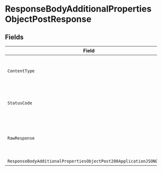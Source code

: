 # ResponseBodyAdditionalPropertiesObjectPostResponse


## Fields

| Field                                                                                                                                                    | Type                                                                                                                                                     | Required                                                                                                                                                 | Description                                                                                                                                              |
| -------------------------------------------------------------------------------------------------------------------------------------------------------- | -------------------------------------------------------------------------------------------------------------------------------------------------------- | -------------------------------------------------------------------------------------------------------------------------------------------------------- | -------------------------------------------------------------------------------------------------------------------------------------------------------- |
| `ContentType`                                                                                                                                            | *string*                                                                                                                                                 | :heavy_check_mark:                                                                                                                                       | HTTP response content type for this operation                                                                                                            |
| `StatusCode`                                                                                                                                             | *int*                                                                                                                                                    | :heavy_check_mark:                                                                                                                                       | HTTP response status code for this operation                                                                                                             |
| `RawResponse`                                                                                                                                            | [*http.Response](https://pkg.go.dev/net/http#Response)                                                                                                   | :heavy_minus_sign:                                                                                                                                       | Raw HTTP response; suitable for custom response parsing                                                                                                  |
| `ResponseBodyAdditionalPropertiesObjectPost200ApplicationJSONObject`                                                                                     | [*ResponseBodyAdditionalPropertiesObjectPost200ApplicationJSON](../../models/operations/responsebodyadditionalpropertiesobjectpost200applicationjson.md) | :heavy_minus_sign:                                                                                                                                       | OK                                                                                                                                                       |